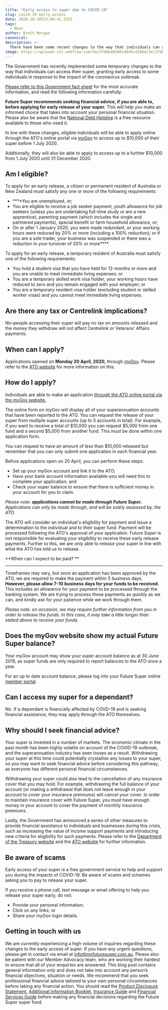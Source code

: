 ```yaml
---
title: "Early access to super due to COVID-19"
slug: covid-19-early-access
date: 2020-10-20T23:09:41.335Z
tags:
  - News
author: Brett Morgan
canonical:
description: >-
  There have been some recent changes to the way that individuals can access their super due to the COVID-19 outbreak.
image: https://uploads-ssl.webflow.com/5ec37dbb4834014045cd346d/5ec37dbc483401ee1fcd3e45_COVID-19%20Blog%20Image.jpg
---
```


The Government has recently implemented some temporary changes to the way that individuals can access their super, granting early access to some individuals in response to the impact of the coronavirus outbreak.

[Please refer to this Government fact sheet](https://treasury.gov.au/sites/default/files/2020-04/Fact_sheet-Early_Access_to_Super.pdf) for the most accurate information, and read the following information carefully.

**Future Super recommends seeking financial advice, if you are able to, before applying for early release of your super.** This will help you make an informed choice that takes into account your personal financial situation. Please also be aware that the [National Debt Helpline](https://ndh.org.au/) is a free resource available to those who need it.

In line with these changes, eligible individuals will be able to apply online through the ATO's online portal via [myGov](https://my.gov.au/LoginServices/main/login?execution=e1s1) to access up to $10,000 of their super before 1 July 2020.

Additionally, they will also be able to apply to access up to a further $10,000 from 1 July 2020 until 31 December 2020.

## **Am I eligible?**

To apply for an early release, a citizen or permanent resident of Australia or New Zealand must satisfy any one or more of the following requirements:

- **‍**You are unemployed, or;
- You are eligible to receive a job seeker payment, youth allowance for job seekers (unless you are undertaking full-time study or are a new apprentice), parenting payment (which includes the single and partnered payments), special benefit or farm household allowance, or;
- On or after 1 January 2020, you were made redundant, or your working hours were reduced by 20% or more (including a 100% reduction); or if you are a sole trader, your business was suspended or there was a reduction in your turnover of 20% or more**‍**

To apply for an early release, a temporary resident of Australia must satisfy one of the following requirements:

- You hold a student visa that you have held for 12-months or more and you are unable to meet immediate living expenses; or
- You are a temporary skilled work visa holder, your working hours have reduced to zero and you remain engaged with your employer; or
- You are a temporary resident visa holder (excluding student or skilled worker visas) and you cannot meet immediate living expenses.

## **Are there any tax or Centrelink implications?**

No–people accessing their super will pay no tax on amounts released and the money they withdraw will not affect Centrelink or Veterans’ Affairs payments.**‍**

## **When can I apply?**

Applications opened on **Monday 20 April, 2020,** through [myGov](https://my.gov.au/LoginServices/main/login?execution=e1s1). Please refer to the [ATO website](https://www.ato.gov.au/Individuals/Super/In-detail/Withdrawing-and-using-your-super/COVID-19-early-release-of-super/) for more information on this.

## **How do I apply?**

Individuals are able to make an application [through the ATO online portal via the myGov website.](https://my.gov.au/)‍

The online form on myGov will display all of your superannuation accounts that have been reported to the ATO. You can request the release of your super from multiple super accounts (up to 5 accounts in total). For example, if you want to receive a total of $10,000 you can request $5,000 from one fund and a second $5,000 from another fund. This must be done within one application form.

You can request to have an amount of less than $10,000 released but remember that you can only submit one application in each financial year.

Before applications open on 20 April, you can perform these steps:

- Set up your myGov account and link it to the ATO;
- Have your bank account information available–you will need this to complete your application; and
- Check your super balance to ensure that there is sufficient money in your account for you to claim.

_Please note:_ **_applications cannot be made through Future Super._** _Applications can only be made through, and will be solely assessed by, the ATO._

The ATO will consider an individual's eligibility for payment and issue a determination to the individual and to their super fund. Payment will be processed following the ATO's approval of your application. Future Super is not responsible for evaluating your eligibility to receive these early release payments. Further to this, we are only able to release your super in line with what the ATO has told us to release.

**When can I expect to be paid?
**

---

Timeframes may vary, but once an application has been approved by the ATO, we are required to make the payment within 5 business days. **However, please allow 7-10 business days for your funds to be received.** This includes an allowance for your payment to be processed through the banking system. We are trying to process these payments as quickly as we can, and kindly ask for your patience while we work through them.

_Please note: on occasion, we may require further information from you in order to release the funds. In this case, it may take a little longer than stated above to receive your funds._

## **Does the myGov website show my actual Future Super balance?**

Your myGov account may show your super account balance as at 30 June 2019, as super funds are only required to report balances to the ATO once a year.

For an up to date account balance, please log into your Future Super online [member portal](https://portal.myfuturesuper.com.au/member/login_1).

## **Can I access my super for a dependant?**

No. If a dependant is financially affected by COVD-19 and is seeking financial assistance, they may apply through the ATO themselves.

## **Why should I seek financial advice?**

Your super is invested in a number of markets. The economic climate in the past month has been highly volatile on account of the COVID-19 outbreak, and the superannuation industry has seen losses as a result. Withdrawing your super at this time could potentially crystallise any losses to your super, so you may want to seek financial advice before considering this pathway, as everyone has different personal financial circumstances.

Withdrawing your super could also lead to the cancellation of any insurance cover that you may hold. For example, withdrawing the full balance of your account (or making a withdrawal that does not leave enough in your account to cover your insurance premiums) will cancel your cover. In order to maintain insurance cover with Future Super, you must have enough money in your account to cover the payment of monthly insurance premiums.

Lastly, the Government has announced a series of other measures to provide financial assistance to individuals and businesses during this crisis, such as increasing the value of income support payments and introducing new criteria for eligibility for such payments. Please refer to the [Department of the Treasury website](https://treasury.gov.au/coronavirus) and the [ATO website](https://www.ato.gov.au/Individuals/Dealing-with-disasters/In-detail/Specific-disasters/COVID-19/) for further information.

## **Be aware of scams**

Early access of your super is a free government service to help and support you during the impacts of COVID-19. Be aware of scams and schemes asking you to pay to release your super.

If you receive a phone call, text message or email offering to help you release your super early, do not:

- Provide your personal information;
- Click on any links; or
- Share your myGov login details.

## Getting in touch with us

We are currently experiencing a high volume of inquiries regarding these changes to the early access of super. If you have any urgent questions, please get in contact via email at [info@myfuturesuper.com.au](mailto:info@myfuturesuper.com.au). Please also be patient with our Member Advocacy team, who are working their hardest to ensure that all of your enquiries are answered.
This blog post contains general information only and does not take into account any person’s financial objectives, situation or needs. We recommend that you seek professional financial advice tailored to your own personal circumstances before taking any financial action. You should read the [Product Disclosure Statement](https://www.myfuturesuper.com.au/pds), [Additional Information Booklet](https://www.myfuturesuper.com.au/aib), [Insurance Guide](https://www.myfuturesuper.com.au/insuranceguide) and [Financial Services Guide](https://www.myfuturesuper.com.au/fsg) before making any financial decisions regarding the Future Super super fund.
